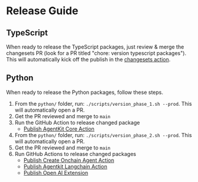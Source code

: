 # Release Guide

## TypeScript

When ready to release the TypeScript packages, just review & merge the changesets PR (look for a PR titled "chore: version typescript packages"). This will automatically kick off the publish in the [changesets action](https://github.com/coinbase/agentkit/tree/main/.github/workflows/version_publish_npm.yml).

## Python

When ready to release the Python packages, follow these steps.

1. From the `python/` folder, run: `./scripts/version_phase_1.sh --prod`. This will automatically open a PR.
2. Get the PR reviewed and merge to `main`
3. Run the GitHub Action to release changed package
   - [Publish AgentKit Core Action](https://github.com/coinbase/agentkit/actions/workflows/publish_pypi_coinbase_agentkit.yml)
4. From the `python/` folder, run: `./scripts/version_phase_2.sh --prod`. This will automatically open a PR.
5. Get the PR reviewed and merge to `main`
4. Run GitHub Actions to release changed packages
   - [Publish Create Onchain Agent Action](https://github.com/coinbase/agentkit/actions/workflows/publish_pypi_create_onchain_agent.yml)
   - [Publish Agentkit Langchain Action](https://github.com/coinbase/agentkit/actions/workflows/publish_pypi_coinbase_agentkit_langchain.yml)
   - [Publish Open AI Extension](https://github.com/coinbase/agentkit/actions/workflows/publish_pypi_coinbase_agentkit_openai_agents_sdk.yml)
